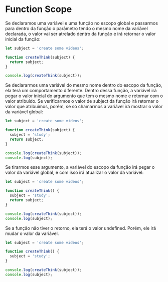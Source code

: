 # Function Scope

Se declaramos uma variável e uma função no escopo global e passarmos para dentro da função o parâmetro tendo o mesmo nome da variável declarada, o valor vai ser atrelado dentro da função e irá retornar o valor inicial da função:

```Javascript
let subject = 'create some videos';

function createThink(subject) {
  return subject;
}

console.log(createThink(subject));
```

Se declararmos uma variável do mesmo nome dentro do escopo da função, ela terá um comportamento diferente. Dentro dessa função, a variável irá pegar o valor inicial do argumento que tem o mesmo nome e retornar com o valor atribuído. Se verificarmos o valor de subject da função irá retornar o valor que atribuímos, porém, se só chamarmos a variável irá mostrar o valor da variável global:

```Javascript
let subject = 'create some videos';

function createThink(subject) {
  subject = 'study';
  return subject;
}

console.log(createThink(subject));
console.log(subject);
```

Se tirarmos esse argumento, a variável do escopo da função irá pegar o valor da variável global, e com isso irá atualizar o valor da variável: 

```Javascript
let subject = 'create some videos';

function createThink() {
  subject = 'study';
  return subject;
}

console.log(createThink(subject));
console.log(subject);
```

Se a função não tiver o retorno, ela terá o valor undefined. Porém, ele irá mudar o valor da variável.

```Javascript
let subject = 'create some videos';

function createThink() {
  subject = 'study';
}

console.log(createThink(subject));
console.log(subject);
```